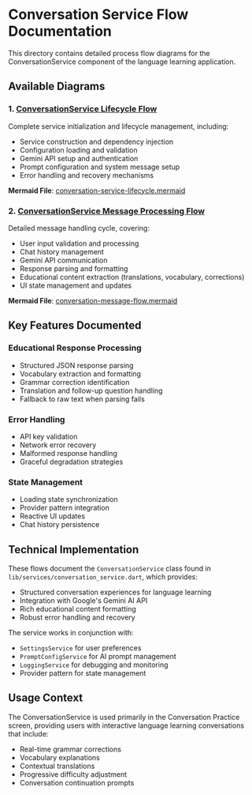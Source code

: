 # Conversation Service Flow Documentation

This directory contains detailed process flow diagrams for the ConversationService component of the language learning application.

## Available Diagrams

### 1. [ConversationService Lifecycle Flow](./conversation-service-lifecycle.md)

Complete service initialization and lifecycle management, including:

- Service construction and dependency injection
- Configuration loading and validation
- Gemini API setup and authentication
- Prompt configuration and system message setup
- Error handling and recovery mechanisms

**Mermaid File**: [conversation-service-lifecycle.mermaid](./conversation-service-lifecycle.mermaid)

### 2. [ConversationService Message Processing Flow](./conversation-message-flow.md)

Detailed message handling cycle, covering:

- User input validation and processing
- Chat history management
- Gemini API communication
- Response parsing and formatting
- Educational content extraction (translations, vocabulary, corrections)
- UI state management and updates

**Mermaid File**: [conversation-message-flow.mermaid](./conversation-message-flow.mermaid)

## Key Features Documented

### Educational Response Processing

- Structured JSON response parsing
- Vocabulary extraction and formatting
- Grammar correction identification
- Translation and follow-up question handling
- Fallback to raw text when parsing fails

### Error Handling

- API key validation
- Network error recovery
- Malformed response handling
- Graceful degradation strategies

### State Management

- Loading state synchronization
- Provider pattern integration
- Reactive UI updates
- Chat history persistence

## Technical Implementation

These flows document the `ConversationService` class found in `lib/services/conversation_service.dart`, which provides:

- Structured conversation experiences for language learning
- Integration with Google's Gemini AI API
- Rich educational content formatting
- Robust error handling and recovery

The service works in conjunction with:

- `SettingsService` for user preferences
- `PromptConfigService` for AI prompt management
- `LoggingService` for debugging and monitoring
- Provider pattern for state management

## Usage Context

The ConversationService is used primarily in the Conversation Practice screen, providing users with interactive language learning conversations that include:

- Real-time grammar corrections
- Vocabulary explanations
- Contextual translations
- Progressive difficulty adjustment
- Conversation continuation prompts
